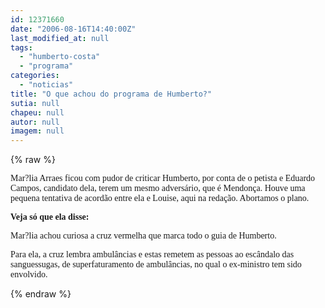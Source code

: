 ```yaml
---
id: 12371660
date: "2006-08-16T14:40:00Z"
last_modified_at: null
tags:
  - "humberto-costa"
  - "programa"
categories:
  - "noticias"
title: "O que achou do programa de Humberto?"
sutia: null
chapeu: null
autor: null
imagem: null
---
```

{% raw %}
<p><P><FONT face=Verdana>Mar?lia Arraes ficou com pudor de criticar Humberto, por conta de o petista e Eduardo Campos, candidato dela, terem um mesmo adversário, que é Mendonça. Houve uma pequena tentativa de acordão entre ela e Louise, aqui na redação. Abortamos o plano.</FONT></P></p>
<p><P><FONT face=Verdana><STRONG>Veja só que ela disse:</STRONG></FONT></P></p>
<p><P><FONT face=Verdana>Mar?lia achou curiosa a cruz vermelha que marca todo o guia de Humberto. </FONT></P></p>
<p><P><FONT face=Verdana>Para ela, a cruz lembra ambulâncias e estas remetem as pessoas ao escândalo das sanguessugas, de superfaturamento de ambulâncias, no qual o ex-ministro tem sido envolvido.</FONT></P> </p>
{% endraw %}